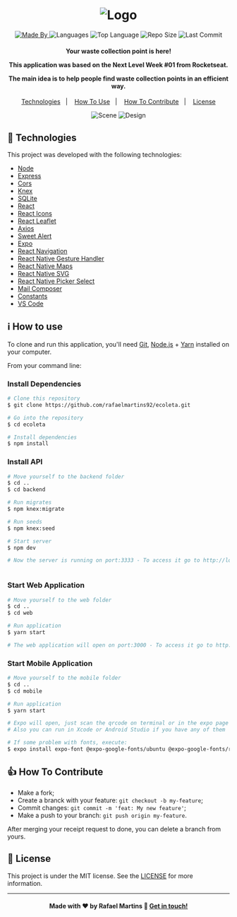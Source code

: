 <h1 align="center">
    <img alt="Logo" src="https://ik.imagekit.io/rafaelmartins/logo_4JEkedE6g.png" />
    <br>
</h1>

<p align="center">
  <a href="https://www.linkedin.com/in/rafael-martins92/">
  <img alt="Made By" src="https://img.shields.io/static/v1?label=Made%20By&message=Rafael%20Martins&color=orange&style=for-the-badge">
	</a>
  
  <img alt="Languages" src="https://img.shields.io/github/languages/count/rafaelmartins92/ecoleta?style=for-the-badge">
  
  <img alt="Top Language" src="https://img.shields.io/github/languages/top/rafaelmartins92/ecoleta?style=for-the-badge">
  
  <img alt="Repo Size" src="https://img.shields.io/github/repo-size/rafaelmartins92/ecoleta?style=for-the-badge">
  
  <img alt="Last Commit" src="https://img.shields.io/github/last-commit/rafaelmartins92/ecoleta?style=for-the-badge">
</p>

<h4 align="center">
  <p>Your waste collection point is here!</p>
  
  <p>This application was based on the Next Level Week #01 from Rocketseat.</p>

  <p>The main idea is to help people find waste collection points in an efficient way.</p>
</h4>


<p align="center">
  <a href="#rocket-technologies">Technologies</a>&nbsp;&nbsp;&nbsp;|&nbsp;&nbsp;&nbsp;
  <a href="#information_source-how-to-use">How To Use</a>&nbsp;&nbsp;&nbsp;|&nbsp;&nbsp;&nbsp;
  <a href="#thumbsup-how-to-contribute">How To Contribute</a>&nbsp;&nbsp;&nbsp;|&nbsp;&nbsp;&nbsp;
  <a href="memo-license">License</a>
</p>

<p align="center">
  <img alt="Scene" src="https://ik.imagekit.io/rafaelmartins/portfolio-scene_2x_IBgunyBkd.png">
  <img alt="Design" src="https://ik.imagekit.io/rafaelmartins/portfolio-ui-design_2x_mHayzdvsz.png">
</p>

## :rocket: Technologies

This project was developed with the following technologies:

-  [Node](https://nodejs.org/en/docs/)
-  [Express](https://expressjs.com/pt-br/)
-  [Cors](https://www.npmjs.com/package/cors)
-  [Knex](https://knexjs.org/)
-  [SQLite](https://www.sqlite.org/version3.html)
-  [React](https://reactjs.org/docs/getting-started.html)
-  [React Icons](https://react-icons.github.io/react-icons/)
-  [React Leaflet](https://react-leaflet.js.org/docs/en/installation)
-  [Axios](https://www.npmjs.com/package/axios)
-  [Sweet Alert](https://sweetalert2.github.io/)
-  [Expo](https://docs.expo.io/)
-  [React Navigation](https://reactnavigation.org/)
-  [React Native Gesture Handler](https://kmagiera.github.io/react-native-gesture-handler/)
-  [React Native Maps](https://www.npmjs.com/package/react-native-maps)
-  [React Native SVG](https://www.npmjs.com/package/react-native-svg)
-  [React Native Picker Select](https://www.npmjs.com/package/react-native-picker-select)
-  [Mail Composer](https://docs.expo.io/versions/latest/sdk/mail-composer/)
-  [Constants](https://docs.expo.io/versions/latest/sdk/constants/)
-  [VS Code][vc]

## :information_source: How to use

To clone and run this application, you'll need [Git](https://git-scm.com), [Node.js][nodejs] + [Yarn][yarn] installed on your computer.

From your command line:

### Install Dependencies 

```bash
# Clone this repository
$ git clone https://github.com/rafaelmartins92/ecoleta.git

# Go into the repository
$ cd ecoleta

# Install dependencies
$ npm install

```

### Install API 

```bash
# Move yourself to the backend folder
$ cd ..
$ cd backend

# Run migrates
$ npm knex:migrate

# Run seeds
$ npm knex:seed

# Start server
$ npm dev

# Now the server is running on port:3333 - To access it go to http://localhost:3333 
 
```

### Start Web Application

```bash
# Move yourself to the web folder
$ cd ..
$ cd web

# Run application
$ yarn start

# The web application will open on port:3000 - To access it go to http://localhost:3000 
```

### Start Mobile Application

```bash
# Move yourself to the mobile folder
$ cd ..
$ cd mobile

# Run application
$ yarn start

# Expo will open, just scan the qrcode on terminal or in the expo page
# Also you can run in Xcode or Android Studio if you have any of them 

# If some problem with fonts, execute:
$ expo install expo-font @expo-google-fonts/ubuntu @expo-google-fonts/roboto

```

## :thumbsup: How To Contribute

-  Make a fork;
-  Create a branck with your feature: `git checkout -b my-feature`;
-  Commit changes: `git commit -m 'feat: My new feature'`;
-  Make a push to your branch: `git push origin my-feature`.

After merging your receipt request to done, you can delete a branch from yours.

## :memo: License
This project is under the MIT license. See the [LICENSE](https://github.com/rafaelmartins92/ecoleta/blob/master/LICENSE) for more information.

---
<h4 align="center">
    Made with ♥ by Rafael Martins 👋 <a href="https://www.linkedin.com/in/rafael-martins92/" target="_blank">Get in touch!</a>
</h4>

[nodejs]: https://nodejs.org/
[yarn]: https://yarnpkg.com/
[vc]: https://code.visualstudio.com/
[vceditconfig]: https://marketplace.visualstudio.com/items?itemName=EditorConfig.EditorConfig
[vceslint]: https://marketplace.visualstudio.com/items?itemName=dbaeumer.vscode-eslint
